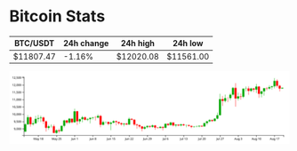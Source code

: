 # Bitcoin Stats

BTC/USDT|24h change|24h high|24h low|
|---|---|---|---|
|$11807.47|-1.16%|$12020.08|$11561.00|

<img src="./chart.svg">
